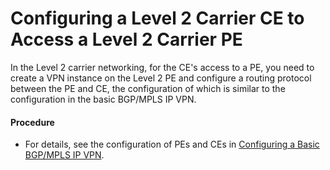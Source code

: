Configuring a Level 2 Carrier CE to Access a Level 2 Carrier PE
===============================================================

In the Level 2 carrier networking, for the CE's access to a PE, you need to create a VPN instance on the Level 2 PE and configure a routing protocol between the PE and CE, the configuration of which is similar to the configuration in the basic BGP/MPLS IP VPN.

#### Procedure

* For details, see the configuration of PEs and CEs in [Configuring a Basic BGP/MPLS IP VPN](dc_vrp_mpls-l3vpn-v4_cfg_0154.html).